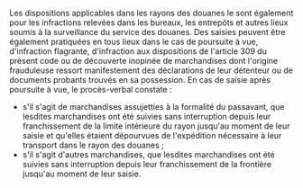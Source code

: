 Les dispositions applicables dans les rayons des
douanes le sont également pour les infractions relevées dans les
bureaux, les entrepôts et autres lieux soumis à la surveillance du
service des douanes.
Des saisies peuvent être également pratiquées en tous lieux dans le cas
de poursuite à vue, d'infraction flagrante, d'infraction aux
dispositions de l'article 309 du présent code ou de découverte inopinée
de marchandises dont l'origine frauduleuse ressort manifestement des
déclarations de leur détenteur ou de documents probants trouvés en sa
possession.
En cas de saisie après poursuite à vue, le procès-verbal constate :
- s'il s'agit de marchandises assujetties à la formalité du passavant,
que lesdites marchandises ont été suivies sans interruption depuis
leur franchissement de la limite intérieure du rayon jusqu'au moment
de leur saisie et qu'elles étaient dépourvues de l'expédition
nécessaire à leur transport dans le rayon des douanes ;
- s'il s'agit d'autres marchandises, que lesdites marchandises ont
été suivies sans interruption depuis leur franchissement de la
frontière jusqu'au moment de leur saisie.